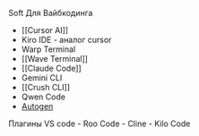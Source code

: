 Soft Для Вайбкодинга

- [[Cursor AI]]
- Kiro IDE - аналог cursor
- Warp Terminal
- [[Wave Terminal]]
- [[Claude Code]]
- Gemini CLI
- [[Crush CLI]]
- Qwen Code
- [Autogen](https://microsoft.github.io/autogen/stable//index.html)

Плагины VS code
	 - Roo Code
	 - Cline
	 - Kilo Code


